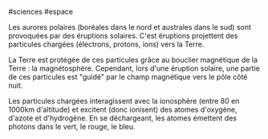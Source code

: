 #sciences #espace 

Les aurores polaires (boréales dans le nord et australes dans le sud) sont provoquées par des éruptions solaires. C'est éruptions projettent des particules chargées (électrons, protons, ions) vers la Terre.

La Terre est protégée de ces particules grâce au bouclier magnétique de la Terre : la magnétosphère. Cependant, lors d'une éruption solaire, une partie de ces particules est "guidé" par le champ magnétique vers le pôle côté nuit.

Les particules chargées interagissent avec la ionosphère (entre 80 en 1000km d'altitude) et excitent (donc ionisent) des atomes d'oxygène, d'azote et d'hydrogène. En se déchargeant, les atomes émettent des photons dans le vert, le rouge, le bleu.